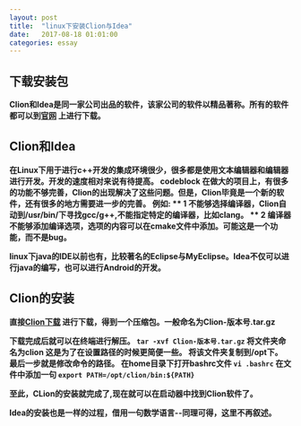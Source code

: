```yaml
---
layout: post
title:  "linux下安装Clion与Idea"
date:   2017-08-18 01:01:00
categories: essay
---
```


## 下载安装包<b>
Clion和Idea是同一家公司出品的软件，该家公司的软件以精品著称。所有的软件都可以到[官网](www.jetbrains.com) 上进行下载。

## Clion和Idea
在Linux下用于进行c++开发的集成环境很少，很多都是使用文本编辑器和编辑器进行开发。开发的速度相对来说有待提高。
codeblock 在做大的项目上，有很多的功能不够完善，Clion的出现解决了这些问题。但是，Clion毕竟是一个新的软件，还有很多的地方需要进一步的完善。
例如:
 ** 1 不能够选择编译器，Clion自动到/usr/bin/下寻找gcc/g++,不能指定特定的编译器，比如clang。
** 2 编译器不能够添加编译选项，选项的内容可以在cmake文件中添加。可能这是一个功能，而不是bug。

linux下java的IDE以前也有，比较著名的Eclipse与MyEclipse。Idea不仅可以进行java的编写，也可以进行Android的开发。

## Clion的安装
直接[Clion下载](https://www.jetbrains.com/clion/) 进行下载，得到一个压缩包。一般命名为Clion-版本号.tar.gz

下载完成后就可以在终端进行解压。
` tar -xvf Clion-版本号.tar.gz `
将文件夹命名为clion
这是为了在设置路径的时候更简便一些。
将该文件夹复制到/opt下。
最后一步就是修改命令的路径。
在home目录下打开bashrc文件
` vi .bashrc `
在文件中添加一句
` export PATH=/opt/clion/bin:${PATH} `

至此，CLion的安装就完成了,现在就可以在启动器中找到Clion软件了。

Idea的安装也是一样的过程，借用一句数学语言--同理可得，这里不再叙述。

